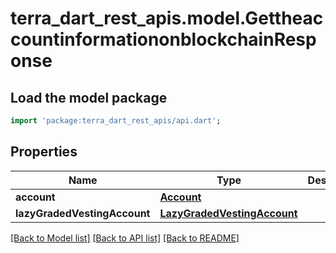 # terra_dart_rest_apis.model.GettheaccountinformationonblockchainResponse

## Load the model package
```dart
import 'package:terra_dart_rest_apis/api.dart';
```

## Properties
Name | Type | Description | Notes
------------ | ------------- | ------------- | -------------
**account** | [**Account**](Account.md) |  | [optional] 
**lazyGradedVestingAccount** | [**LazyGradedVestingAccount**](LazyGradedVestingAccount.md) |  | [optional] 

[[Back to Model list]](../README.md#documentation-for-models) [[Back to API list]](../README.md#documentation-for-api-endpoints) [[Back to README]](../README.md)


